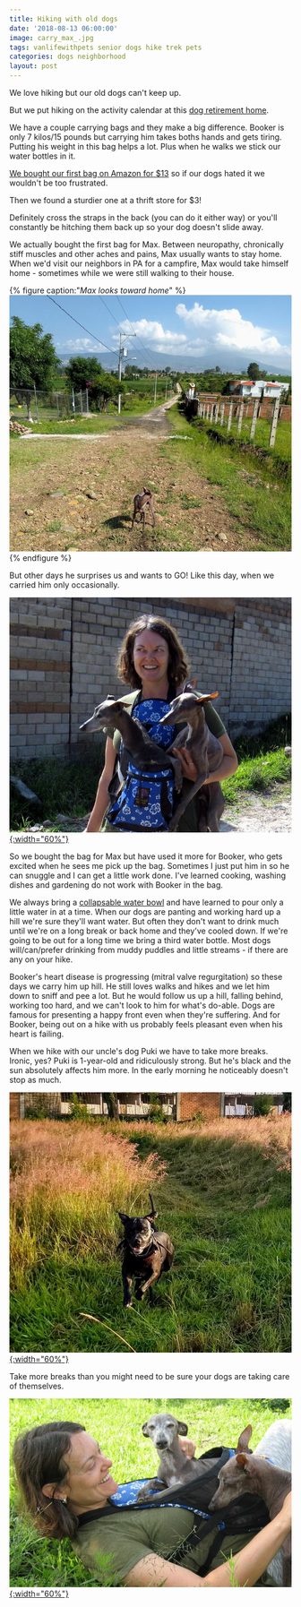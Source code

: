 ```yaml
---
title: Hiking with old dogs
date: '2018-08-13 06:00:00'
image: carry_max_.jpg
tags: vanlifewithpets senior dogs hike trek pets
categories: dogs neighborhood
layout: post
---
```


We love hiking but our old dogs can't keep up.

But we put hiking on the activity calendar at this [dog retirement home](https://reverdecer.annalisagross.com/2018/08/05/dog-retirement-home/).

We have a couple carrying bags and they make a big difference. Booker is only 7 kilos/15 pounds but carrying him takes boths hands and gets tiring. Putting his weight in this bag helps a lot. Plus when he walks we stick our water bottles in it.

[We bought our first bag on Amazon for $13](https://www.amazon.com/gp/product/B073WZJCKQ/ref=as_li_tl?ie=UTF8&tag=annalisa144-20&camp=1789&creative=9325&linkCode=as2&creativeASIN=B073WZJCKQ&linkId=ee102aa602c4cda4badaa382ae4f1e84) so if our dogs hated it we wouldn't be too frustrated.

Then we found a sturdier one at a thrift store for $3! 

Definitely cross the straps in the back (you can do it either way) or you'll constantly be hitching them back up so your dog doesn't slide away.

We actually bought the first bag for Max. Between neuropathy, chronically stiff muscles and other aches and pains, Max usually wants to stay home. When we'd visit our neighbors in PA for a campfire, Max would take himself home - sometimes while we were still walking to their house.

{% figure caption:"*Max looks toward home*" %}
[![](/images/max_looks_home_.jpg)](/images/max_looks_home.jpg)
{% endfigure %}

But other days he surprises us and wants to GO! Like this day, when we carried him only occasionally.

[![](/images/anna_carry_grey_dogs_.jpg){:width="60%"}](/images/anna_carry_grey_dogs.jpg)

So we bought the bag for Max but have used it more for Booker, who gets excited when he sees me pick up the bag. Sometimes I just put him in so he can snuggle and I can get a little work done. I've learned cooking, washing dishes and gardening do not work with Booker in the bag.

We always bring a [collapsable water bowl](https://www.amazon.com/gp/product/B019B53YVQ/ref=as_li_tl?ie=UTF8&tag=annalisa144-20&camp=1789&creative=9325&linkCode=as2&creativeASIN=B019B53YVQ&linkId=d98256623c8917a82b7a5155d496cf1c) and have learned to pour only a little water in at a time. When our dogs are panting and working hard up a hill we're sure they'll want water. But often they don't want to drink much until we're on a long break or back home and they've cooled down. If we're going to be out for a long time we bring a third water bottle. Most dogs will/can/prefer drinking from muddy puddles and little streams - if there are any on your hike.

Booker's heart disease is progressing (mitral valve regurgitation) so these days we carry him up hill. He still loves walks and hikes and we let him down to sniff and pee a lot. But he would follow us up a hill, falling behind, working too hard, and we can't look to him for what's do-able. Dogs are famous for presenting a happy front even when they're suffering. And for Booker, being out on a hike with us probably feels pleasant even when his heart is failing.

When we hike with our uncle's dog Puki we have to take more breaks. Ironic, yes? Puki is 1-year-old and ridiculously strong. But he's black and the sun absolutely affects him more. In the early morning he noticeably doesn't stop as much.

[![](/images/puki_rabbit_.jpg){:width="60%"}](/images/puki_rabbit.jpg)

Take more breaks than you might need to be sure your dogs are taking care of themselves.

[![](/images/anna_grey_dogs_field_.jpg){:width="60%"}](/images/anna_grey_dogs_field.jpg)